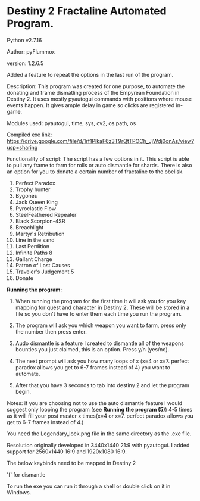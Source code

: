 # Destiny 2 Fractaline Automated Program.
Python v2.7.16

Author: pyFlummox

version: 1.2.6.5

Added a feature to repeat the options in the last run of the program. 

Description: This program was created for one purpose, to automate the donating and frame dismatling process of the Empyrean Foundation in Destiny 2. It uses mostly pyautogui commands with positions where mouse events happen. It gives ample delay in game so clicks are registered in-game.

Modules used: pyautogui, time, sys, cv2, os.path, os

Compiled exe link: https://drive.google.com/file/d/1rf1PlkaF6z3T9rQtTPOCh_JjWdj0onAs/view?usp=sharing

Functionality of script:
The script has a few options in it. This script is able to pull any frame to farm for rolls or auto dismantle for shards. There is also an option for you to donate a certain number of fractaline to the obelisk. 

1)  Perfect Paradox
2)  Trophy hunter
3)  Bygones
4)  Jack Queen King
5)  Pyroclastic Flow
6)  SteelFeathered Repeater
7)  Black Scorpion-4SR
8)  Breachlight
9)  Martyr's Retribution
10) Line in the sand
11) Last Perdition
12) Infinite Paths 8
13) Gallant Charge
14) Patron of Lost Causes
15) Traveler's Judgement 5
16) Donate


**Running the program:**

1. When running the program for the first time it will ask you for you key mapping for quest and character in Destiny 2. These will be stored in a file so you don't have to enter them each time you run the program. 

2. The program will ask you which weapon you want to farm, press only the number then press enter.

3. Audo dismantle is a feature I created to dismantle all of the weapons bounties you just claimed, this is an option. Press y/n (yes/no).

4. The next prompt will ask you how many loops of x (x=4 or x=7. perfect paradox allows you get to 6-7 frames instead of 4) you want to automate.

5. After that you have 3 seconds to tab into destiny 2 and let the program begin. 


Notes:
if you are choosing not to use the auto dismantle feature I would suggest only looping the program (see **Running the program (5)**) 4-5 times as it will fill your post master x times(x=4 or x=7. perfect paradox allows you get to 6-7 frames instead of 4.)

You need the Legendary_lock.png file in the same directory as the .exe file. 


Resolution originally developed in 3440x1440 21:9 with pyautogui. I added support for 2560x1440 16:9 and 1920x1080 16:9.

The below keybinds need to be mapped in Destiny 2

'f' for dismantle

To run the exe you can run it through a shell or double click on it in Windows.  
